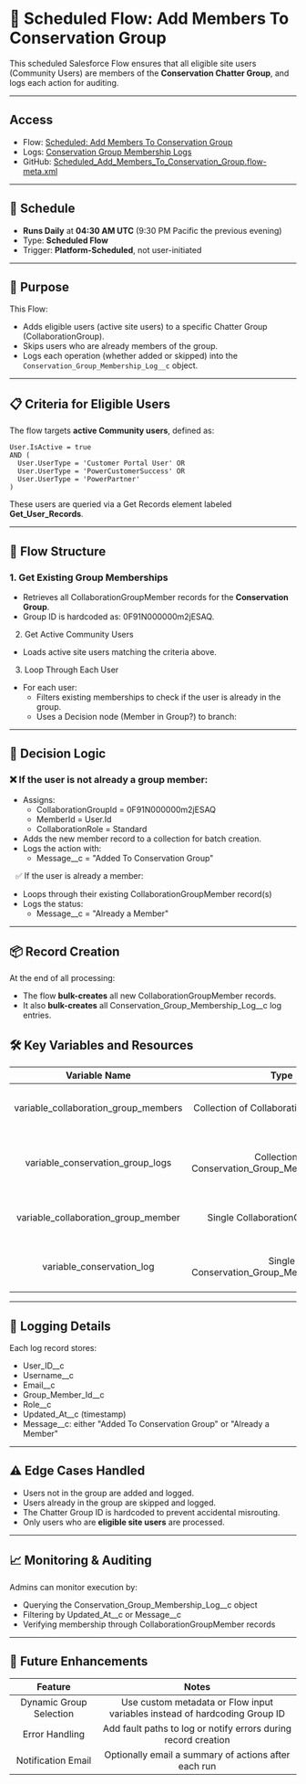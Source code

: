 # 🔄 Scheduled Flow: Add Members To Conservation Group

This scheduled Salesforce Flow ensures that all eligible site users (Community Users) are members of the **Conservation Chatter Group**, and logs each action for auditing.

---
## Access

* Flow: [Scheduled: Add Members To Conservation Group](https://spokanemountaineers.lightning.force.com/lightning/setup/Flows/page?address=%2F300Um00000l9gbFIAQ%3FretUrl%3D%2Flightning%2Fsetup%2FFlows%2Fhome)
* Logs: [Conservation Group Membership Logs](https://spokanemountaineers.lightning.force.com/lightning/o/Conservation_Group_Membership_Log__c/list?filterName=00BUm000001cEz4MAE)
* GitHub: [Scheduled_Add_Members_To_Conservation_Group.flow-meta.xml](https://github.com/jasonkradams/smi/force-app/main/default/flows/Scheduled_Add_Members_To_Conservation_Group.flow-meta.xml)

---

## 📆 Schedule

- **Runs Daily** at **04:30 AM UTC** (9:30 PM Pacific the previous evening)
- Type: **Scheduled Flow**
- Trigger: **Platform-Scheduled**, not user-initiated

---

## 🎯 Purpose

This Flow:

- Adds eligible users (active site users) to a specific Chatter Group (CollaborationGroup).
- Skips users who are already members of the group.
- Logs each operation (whether added or skipped) into the `Conservation_Group_Membership_Log__c` object.

---

## 📋 Criteria for Eligible Users

The flow targets **active Community users**, defined as:

```plaintext
User.IsActive = true
AND (
  User.UserType = 'Customer Portal User' OR
  User.UserType = 'PowerCustomerSuccess' OR
  User.UserType = 'PowerPartner'
)
```

These users are queried via a Get Records element labeled **Get_User_Records**.

----

## 🧱 Flow Structure
### 1. Get Existing Group Memberships
* Retrieves all CollaborationGroupMember records for the **Conservation Group**.
* Group ID is hardcoded as: 0F91N000000m2jESAQ.

⠀2. Get Active Community Users
* Loads active site users matching the criteria above.

⠀3. Loop Through Each User
* For each user:
  * Filters existing memberships to check if the user is already in the group.
  * Uses a Decision node (Member in Group?) to branch:

---

## 🤖 Decision Logic
### ❌ If the user is not already a group member:
* Assigns:
  * CollaborationGroupId = 0F91N000000m2jESAQ
  * MemberId = User.Id
  * CollaborationRole = Standard
* Adds the new member record to a collection for batch creation.
* Logs the action with:
  * Message__c = "Added To Conservation Group"

⠀✅ If the user is already a member:
* Loops through their existing CollaborationGroupMember record(s)
* Logs the status:
  * Message__c = "Already a Member"

---

## 📦 Record Creation
At the end of all processing:
* The flow **bulk-creates** all new CollaborationGroupMember records.
* It also **bulk-creates** all Conservation_Group_Membership_Log__c log entries.

## 🛠 Key Variables and Resources
|          **Variable Name**           |                      **Type**                      |               **Description**               |
| :----------------------------------: | :------------------------------------------------: | :-----------------------------------------: |
| variable_collaboration_group_members |       Collection of CollaborationGroupMember       |      Holds new group members to create      |
|   variable_conservation_group_logs   | Collection of Conservation_Group_Membership_Log__c | Holds logs for both added and skipped users |
| variable_collaboration_group_member  |          Single CollaborationGroupMember           |        Template record used per user        |
|      variable_conservation_log       |    Single Conservation_Group_Membership_Log__c     |      Template log record used per user      |

---

## 🧾 Logging Details
Each log record stores:
* User_ID__c
* Username__c
* Email__c
* Group_Member_Id__c
* Role__c
* Updated_At__c (timestamp)
* Message__c: either "Added To Conservation Group" or "Already a Member"

---

## ⚠️ Edge Cases Handled
* Users not in the group are added and logged.
* Users already in the group are skipped and logged.
* The Chatter Group ID is hardcoded to prevent accidental misrouting.
* Only users who are **eligible site users** are processed.

---

## 📈 Monitoring & Auditing
Admins can monitor execution by:
* Querying the Conservation_Group_Membership_Log__c object
* Filtering by Updated_At__c or Message__c
* Verifying membership through CollaborationGroupMember records

---

## 🚀 Future Enhancements
|       **Feature**       |                                 **Notes**                                  |
| :---------------------: | :------------------------------------------------------------------------: |
| Dynamic Group Selection | Use custom metadata or Flow input variables instead of hardcoding Group ID |
|     Error Handling      |       Add fault paths to log or notify errors during record creation       |
|   Notification Email    |            Optionally email a summary of actions after each run            |
